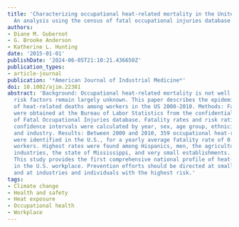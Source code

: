 ```yaml
---
title: 'Characterizing occupational heat-related mortality in the United States, 2000-2010:
  An analysis using the census of fatal occupational injuries database'
authors:
- Diane M. Gubernot
- G. Brooke Anderson
- Katherine L. Hunting
date: '2015-01-01'
publishDate: '2024-06-05T21:10:21.436650Z'
publication_types:
- article-journal
publication: '*American Journal of Industrial Medicine*'
doi: 10.1002/ajim.22381
abstract: 'Background: Occupational heat-related mortality is not well studied and
  risk factors remain largely unknown. This paper describes the epidemiological characteristics
  of heat-related deaths among workers in the US 2000-2010. Methods: Fatality data
  were obtained at the Bureau of Labor Statistics from the confidential on-site Census
  of Fatal Occupational Injuries database. Fatality rates and risk ratios with 95%
  confidence intervals were calculated by year, sex, age group, ethnicity, race, state,
  and industry. Results: Between 2000 and 2010, 359 occupational heat-related deaths
  were identified in the U.S., for a yearly average fatality rate of 0.22 per 1 million
  workers. Highest rates were found among Hispanics, men, the agriculture and construction
  industries, the state of Mississippi, and very small establishments. Conclusions:
  This study provides the first comprehensive national profile of heat-related deaths
  in the U.S. workplace. Prevention efforts should be directed at small businesses
  and at industries and individuals with the highest risk.'
tags:
- Climate change
- Health and safety
- Heat exposure
- Occupational health
- Workplace
---
```

